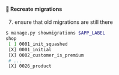 #### 🤯 Recreate migrations

7. ensure that old migrations are still there

```sh
$ manage.py showmigrations $APP_LABEL
shop
 [ ] 0001_init_squashed
 [X] 0001_initial
 [X] 0002_customer_is_premium
 # ...
 [X] 0026_product
```


<aside class="notes">
</aside>
